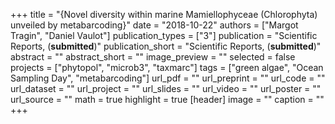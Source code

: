 +++
title = "{Novel diversity within marine Mamiellophyceae (Chlorophyta) unveiled by metabarcoding}"
date = "2018-10-22"
authors = ["Margot Tragin", "Daniel Vaulot"]
publication_types = ["3"]
publication = "Scientific Reports, (**submitted**)"
publication_short = "Scientific Reports, (**submitted**)"
abstract = ""
abstract_short = ""
image_preview = ""
selected = false
projects = ["phytopol", "microb3", "taxmarc"]
tags = ["green algae", "Ocean Sampling Day", "metabarcoding"]
url_pdf = ""
url_preprint = ""
url_code = ""
url_dataset = ""
url_project = ""
url_slides = ""
url_video = ""
url_poster = ""
url_source = ""
math = true
highlight = true
[header]
image = ""
caption = ""
+++
